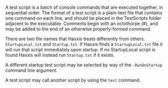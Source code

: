 A test script is a batch of console commands that are executed together, in sequential order.  The format of a test script is a plain-text file that contains one command on each line, and should be placed in the TestScripts folder adjacent to the executable.  Comments begin with an octothorpe (#), and may be added to the end of an otherwise properly-formed command.

There are two file names that Haxxis treats differently from others.  `StartupLocal.txt` and `Startup.txt`.  If Haxxis finds a `StartupLocal.txt` file it will run that script immediately upon startup.  If no StartupLocal script is found Haxxis will instead run `Startup.txt` if it exists.

A different startup test script may be selected by way of the `-RunOnStartup` command line argument.

A test script may call another script by using the `test` command.